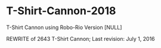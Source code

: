 # T-Shirt-Cannon-2018
T-Shirt Cannon using Robo-Rio
Version [NULL]

REWRITE of 2643 T-Shirt Cannon; Last revision: July 1, 2016
